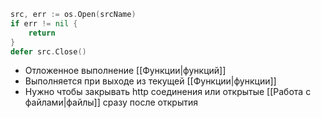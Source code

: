 ``` go
src, err := os.Open(srcName)
if err != nil {
	return
}
defer src.Close()
```
- Отложенное выполнение [[Функции|функций]]
- Выполняется при выходе из текущей [[Функции|функции]]
- Нужно чтобы закрывать http соединения или открытые [[Работа с файлами|файлы]] сразу после открытия